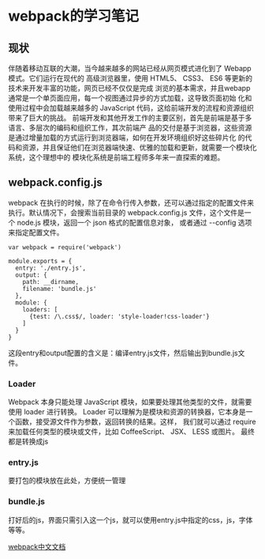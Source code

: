 # webpack的学习笔记
## 现状
伴随着移动互联的大潮，当今越来越多的网站已经从网页模式进化到了 Webapp 模式。它们运行在现代的
高级浏览器里，使用 HTML5、 CSS3、 ES6 等更新的技术来开发丰富的功能，网页已经不仅仅是完成
浏览的基本需求，并且webapp通常是一个单页面应用，每一个视图通过异步的方式加载，这导致页面初始
化和使用过程中会加载越来越多的 JavaScript 代码，这给前端开发的流程和资源组织带来了巨大的挑战。
前端开发和其他开发工作的主要区别，首先是前端是基于多语言、多层次的编码和组织工作，其次前端产
品的交付是基于浏览器，这些资源是通过增量加载的方式运行到浏览器端，如何在开发环境组织好这些碎片化
的代码和资源，并且保证他们在浏览器端快速、优雅的加载和更新，就需要一个模块化系统，这个理想中的
模块化系统是前端工程师多年来一直探索的难题。
## webpack.config.js
webpack 在执行的时候，除了在命令行传入参数，还可以通过指定的配置文件来执行。默认情况下，会搜索当前目录的
webpack.config.js 文件，这个文件是一个 node.js 模块，返回一个 json 格式的配置信息对象，
或者通过 --config 选项来指定配置文件。
```
var webpack = require('webpack')

module.exports = {
  entry: './entry.js',
  output: {
    path: __dirname,
    filename: 'bundle.js'
  },
  module: {
    loaders: [
      {test: /\.css$/, loader: 'style-loader!css-loader'}
    ]
  }
}
```
这段entry和output配置的含义是：编译entry.js文件，然后输出到bundle.js文件。
### Loader
Webpack 本身只能处理 JavaScript 模块，如果要处理其他类型的文件，就需要使用 loader 进行转换。
Loader 可以理解为是模块和资源的转换器，它本身是一个函数，接受源文件作为参数，返回转换的结果。这样，
我们就可以通过 require 来加载任何类型的模块或文件，比如 CoffeeScript、 JSX、 LESS 或图片。
最终都是转换成js

### entry.js
要打包的模块放在此处，方便统一管理

### bundle.js
打好后的js，界面只需引入这一个js，就可以使用entry.js中指定的css，js，字体等等。


[webpack中文文档](http://zhaoda.net/webpack-handbook/module-system.html)